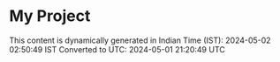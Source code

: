 # My Project

This content is dynamically generated in Indian Time (IST): 2024-05-02 02:50:49 IST
Converted to UTC: 2024-05-01 21:20:49 UTC
